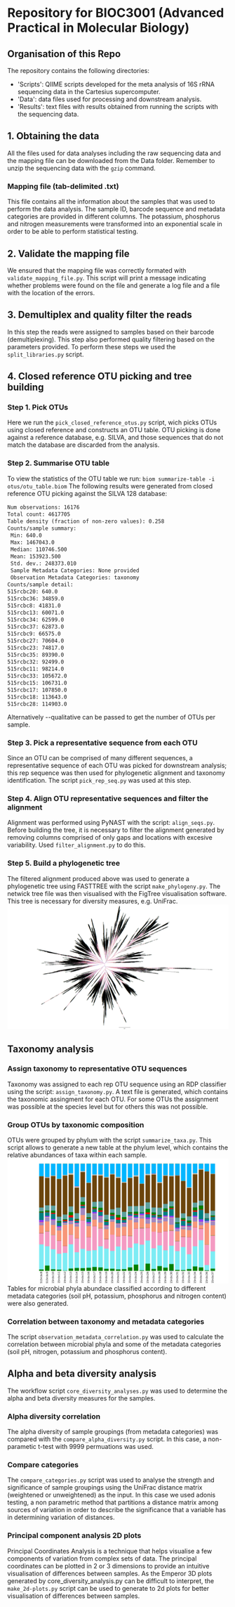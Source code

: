 # Repository for BIOC3001 (Advanced Practical in Molecular Biology) 

## Organisation of this Repo
The repository contains the following directories:  
* 'Scripts': QIIME scripts developed for the meta analysis of 16S rRNA sequencing data in the Cartesius supercomputer. 
* 'Data': data files used for processing and downstream analysis. 
* 'Results': text files with results obtained from running the scripts with the sequencing data.
## 1. Obtaining the data
All the files used for data analyses including the raw sequencing data and the mapping file can be downloaded from the Data folder. Remember to unzip the sequencing data with the ```gzip``` command. 
### Mapping file (tab-delimited .txt)
This file contains all the information about the samples that was used to perform the data analysis. The sample ID, barcode sequence and metadata categories are provided in different columns. The potassium, phosphorus and nitrogen measurements were transformed into an exponential scale in order to be able to perform statistical testing. 
## 2. Validate the mapping file 
We ensured that the mapping file was correctly formated with ```validate_mapping_file.py```. This script will print a message indicating whether problems were found on the file and generate a log file and a file with the location of the errors. 
## 3. Demultiplex and quality filter the reads
In this step the reads were assigned to samples based on their barcode (demultiplexing). This step also performed quality filtering based on the parameters provided. To perform these steps we used the ```split_libraries.py``` script.
## 4. Closed reference OTU picking and tree building
### Step 1. Pick OTUs
Here we run the ```pick_closed_reference_otus.py``` script, wich picks OTUs using closed reference and constructs an OTU table. OTU picking is done against a reference database, e.g. SILVA, and those sequences that do not match the database are discarded from the analysis. 
### Step 2. Summarise OTU table
To view the statistics of the OTU table we run:
```biom summarize-table -i otus/otu_table.biom```
The following results were generated from closed reference OTU picking against the SILVA 128 database:
```Num samples: 30
Num observations: 16176
Total count: 4617705
Table density (fraction of non-zero values): 0.258
Counts/sample summary:
 Min: 640.0
 Max: 1467043.0
 Median: 110746.500
 Mean: 153923.500
 Std. dev.: 248373.010
 Sample Metadata Categories: None provided
 Observation Metadata Categories: taxonomy
Counts/sample detail:
515rcbc20: 640.0
515rcbc36: 34859.0
515rcbc8: 41831.0
515rcbc13: 60071.0
515rcbc34: 62599.0
515rcbc37: 62873.0
515rcbc9: 66575.0
515rcbc27: 70604.0
515rcbc23: 74817.0
515rcbc35: 89390.0
515rcbc32: 92499.0
515rcbc11: 98214.0
515rcbc33: 105672.0
515rcbc15: 106731.0
515rcbc17: 107850.0
515rcbc18: 113643.0
515rcbc28: 114903.0
```
Alternatively --qualitative can be passed to get the number of OTUs per sample.
### Step 3. Pick a representative sequence from each OTU
Since an OTU can be comprised of many different sequences, a representative sequence of each OTU was picked for downstream analysis; this rep sequence was then used for phylogenetic alignment and taxonomy identification. The script ```pick_rep_seq.py``` was used at this step.
### Step 4. Align OTU representative sequences and filter the alignment 
Alignment was performed using PyNAST with the script: ```align_seqs.py```. Before building the tree, it is necessary to filter the alignment generated by removing columns comprised of only gaps and locations with excesive variability. Used ```filter_alignment.py``` to do this. 
### Step 5. Build a phylogenetic tree
The filtered alignment produced above was used to generate a phylogenetic tree using FASTTREE with the script ```make_phylogeny.py```. The netwick tree file was then visualised with the FigTree visualisation software. This tree is necessary for diversity measures, e.g. UniFrac. 
![tree](https://github.com/lebrusite/BIOC3301_code/blob/master/Results/phylo_tree.png)
## Taxonomy analysis 
### Assign taxonomy to representative OTU sequences
Taxonomy was assigned to each rep OTU sequence using an RDP classifier using the script: ```assign_taxonomy.py```. A text file is generated, which contains the taxonomic assingment for each OTU. For some OTUs the assignment was possible at the species level but for others this was not possible.
### Group OTUs by taxonomic composition 
OTUs were grouped by phylum with the script ```summarize_taxa.py```. This script allows to generate a new table at the phylum level, which contains the relative abundances of taxa within each sample. 
![tree](https://github.com/lebrusite/BIOC3301_code/blob/master/Results/taxa_summary.png) 
Tables for microbial phyla abundace classified according to different metadata categories (soil pH, potassium, phosphorus and nitrogen content) were also generated. 
### Correlation between taxonomy and metadata categories
 The script ```observation_metadata_correlation.py``` was used to calculate the correlation between microbial phyla and some of the metadata categories (soil pH, nitrogen, potassium and phosphorus content). 
## Alpha and beta diversity analysis
The workflow script ```core_diversity_analyses.py``` was used to determine the alpha and beta diversity measures for the samples. 
### Alpha diversity correlation
The alpha diversity of sample groupings (from metadata categories) was compared with the ```compare_alpha_diversity.py``` script. In this case, a non-parametic t-test with 9999 permuations was used. 
### Compare categories
The ```compare_categories.py``` script was used to analyse the strength and significance of sample groupings using the UniFrac distance matrix (weightened or unweightened) as the input. In this case we used adonis testing, a non parametric method that partitions a distance matrix among sources of variation in order to describe the significance that a variable has in determining variation of distances. 
### Principal component analysis 2D plots 
Principal Coordinates Analysis is a technique that helps visualise a few components of variation from complex sets of data. The principal coordinates can be plotted in 2 or 3 dimensions to provide an intuitive visualisation of differences between samples. As the Emperor 3D plots generated by core_diversity_analysis.py can be difficult to interpret, the ```make_2d-plots.py``` script can be used to generate to 2d plots for better visualisation of differences between samples. 
